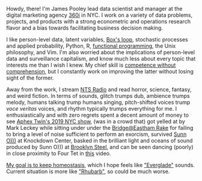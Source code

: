 <!-- <blockquote class="blockquote text-right"> -->
<!--   <p class="mb-0">Life is full of strange absurdities, which, strangely enough, do not even need to appear plausible, since they are true.</p> -->
<!--   <footer class="blockquote-footer">Luigi Pirandello, -->
<!-- quotation found in <a href="https://www.versobooks.com/books/2757-fully-automated-luxury-communism"><cite title="Source Title">Fully Automated Luxury Communism: A Manifesto</cite></a></footer> -->
<!-- </blockquote> -->

Howdy, there! I'm <span class="text-warning">James Pooley</span>
lead data scientist and manager at the digital marketing agency
[360i](https://360i.com/capabilities/analytics/)
in NYC. I work on a variety of data problems, projects, and products
with a strong econometric and operations research flavor and a bias towards
facilitating  business decision making.

I like person-level data, latent variables,
[Box's loop](http://www.cs.columbia.edu/~blei/papers/Blei2014b.pdf),
stochastic processes and applied probability, Python, R, [functional programming](https://dcl-prog.stanford.edu/), the Unix philosophy, and Vim.
I'm also worried about the implications of person-level data and surveillance
capitalism, and know much less about every topic that interests me than I wish I knew.
My chief skill is [competence without comprehension](https://www.theatlantic.com/technology/archive/2012/06/-a-perfect-and-beautiful-machine-what-darwins-theory-of-evolution-reveals-about-artificial-intelligence/258829/),
but I constantly work on improving the latter without losing sight of the former.

Away from the work, I stream [NTS Radio](https://www.nts.live) and read horror,
science, fantasy, and weird fiction. In terms of sounds, glitch trumps dub,
ambience trumps melody, humans talking trump humans singing, pitch-shifted voices trump
_voce veritas_ voices, and  rhythm typically trumps everything for me.
I enthusiastically and with zero regrets spent a decent amount of money
to see [Aphex Twin's 2019 NYC show](https://www.artforum.com/music/sasha-frere-jones-on-aphex-twin-s-show-at-avant-gardener-79488), (was in a crowd
that) got yelled at by Mark Leckey while sitting under
under the [Bridge@Eastham Rake](https://www.youtube.com/watch?v=ZZ-BhuuCIUE)
for failing to bring a level of noise sufficient to perform
an exorcism, survived [Sunn O)))](https://www.youtube.com/watch?v=jyT4kJwn8G8)
at Knockdown Center, basked in the brilliant light and oceans of sound produced by Sunn O)))
at [Brooklyn Steel](https://www.youtube.com/watch?v=uCl1_fQy5Z8), and can be seen dancing
(poorly) in close proximity to Four Tet in
[this](https://www.youtube.com/watch?v=yWstd3jDZIs) video.

[My goal is to keep homeostasis](https://www.youtube.com/watch?v=8X1QkseVjIY&t),
which I hope feels like ["Everglade"](https://tortoise.bandcamp.com/track/everglade) sounds. Current situation is more like ["Rhubarb"](https://www.youtube.com/watch?v=VAoTsU7JlSI), so could be much worse.
